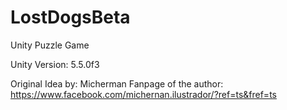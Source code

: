 # LostDogsBeta

Unity Puzzle Game

Unity Version: 5.5.0f3

Original Idea by: Micherman
Fanpage of the author: https://www.facebook.com/michernan.ilustrador/?ref=ts&fref=ts
